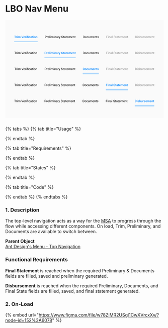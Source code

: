 # LBO Nav Menu

![](../../.gitbook/assets/axle-nav-bar.png)

### 

{% tabs %}
{% tab title="Usage" %}

{% endtab %}

{% tab title="Requirements" %}

{% endtab %}

{% tab title="States" %}

{% endtab %}

{% tab title="Code" %}

{% endtab %}
{% endtabs %}

### 1. **Description**

The top-level navigation acts as a way for the [MSA](/@carputty/s/axle-doc/~/drafts/-Mj6PiC0RODKAHAW-Crz/) to progress through the flow while accessing different components. On load, Trim, Preliminary, and Documents are available to switch between.

**Parent Object**  
[Ant Design's Menu - Top Navigation ](https://ant.design/components/menu/)

### **Functional Requirements**

**Final Statement** is reached when the required Preliminary & Documents fields are filled, saved and preliminary generated.

**Disbursement** is reached when the required Preliminary, Documents, and Final State fields are filled, saved, and final statement generated.

### 2. On-Load 

{% embed url="https://www.figma.com/file/w78ZiMR2USgl1CwXVrcxXv/?node-id=152%3A6078" %}





